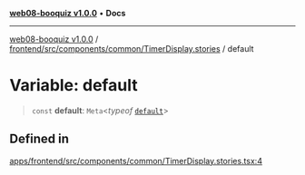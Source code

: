 [**web08-booquiz v1.0.0**](../../../../../../README.md) • **Docs**

***

[web08-booquiz v1.0.0](../../../../../../modules.md) / [frontend/src/components/common/TimerDisplay.stories](../README.md) / default

# Variable: default

> `const` **default**: `Meta`\<*typeof* [`default`](../../TimerDisplay/functions/default.md)\>

## Defined in

[apps/frontend/src/components/common/TimerDisplay.stories.tsx:4](https://github.com/boostcampwm-2024/web08-BooQuiz/blob/f96af645f7679e55fbd626cf58ee24bdf8b61d17/apps/frontend/src/components/common/TimerDisplay.stories.tsx#L4)
